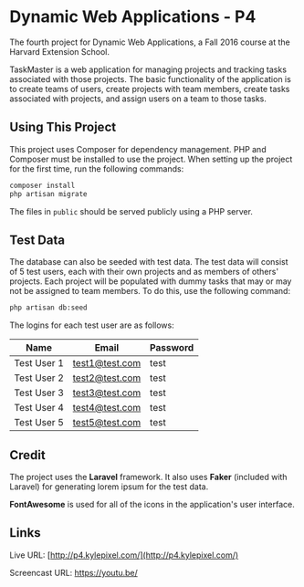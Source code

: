 # Dynamic Web Applications - P4

The fourth project for Dynamic Web Applications, a Fall 2016 course at the Harvard Extension School.

TaskMaster is a web application for managing projects and tracking tasks associated with those projects. The basic functionality of the application is to create teams of users, create projects with team members, create tasks associated with projects, and assign users on a team to those tasks.

## Using This Project

This project uses Composer for dependency management. PHP and Composer must be installed to use the project. When setting up the project for the first time, run the following commands:

```sh
composer install
php artisan migrate
```

The files in `public` should be served publicly using a PHP server.

## Test Data

The database can also be seeded with test data. The test data will consist of 5 test users, each with their own projects and as members of others' projects. Each project will be populated with dummy tasks that may or may not be assigned to team members. To do this, use the following command:

```sh
php artisan db:seed
```

The logins for each test user are as follows:

| Name | Email | Password |
|-|-|-|
| Test User 1 | test1@test.com | test |
| Test User 2 | test2@test.com | test |
| Test User 3 | test3@test.com | test |
| Test User 4 | test4@test.com | test |
| Test User 5 | test5@test.com | test |

## Credit

The project uses the **Laravel** framework. It also uses **Faker** (included with Laravel) for generating lorem ipsum for the test data.

**FontAwesome** is used for all of the icons in the application's user interface.

## Links

Live URL: [http://p4.kylepixel.com/](http://p4.kylepixel.com/)

Screencast URL: [https://youtu.be/<id>](https://youtu.be/<id>)
